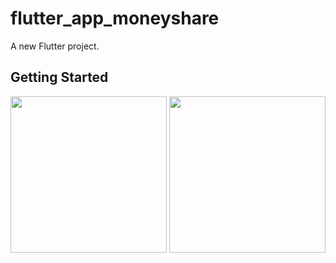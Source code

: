 # flutter_app_moneyshare

A new Flutter project.

## Getting Started

<img src="![Screenshot_1634313440](https://user-images.githubusercontent.com/89629701/137518400-ed5f5a35-16d6-4ca3-aee8-556f5dce2f7b.png)" width = "250">
<img src="![Screenshot_1634313526](https://user-images.githubusercontent.com/89629701/137518497-7d47679a-51a0-41a4-99b8-46317ed7e5bf.png)" width = "250">
